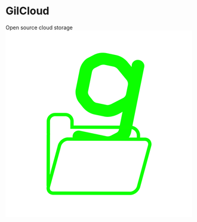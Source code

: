 # GilCloud
Open source cloud storage  
![App Screenshot](https://raw.githubusercontent.com/gil-666/gilcloud-app/refs/heads/master/src/assets/logtrans.png)
